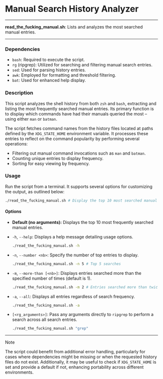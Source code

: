 # Manual Search History Analyzer

---

**read_the_fucking_manual.sh**: Lists and analyzes the most searched manual entries.

---

### Dependencies

- `bash`: Required to execute the script.
- `rg` (ripgrep): Utilized for searching and filtering manual search entries.
- `sed`: Used for parsing history entries.
- `awk`: Employed for formatting and threshold filtering.
- `bat`: Used for enhanced help display.

### Description

This script analyzes the shell history from both `zsh` and `bash`, extracting and listing the most frequently searched manual entries. Its primary function is to display which commands have had their manuals queried the most – using either `man` or `batman`. 

The script fetches command names from the history files located at paths defined by the `XDG_STATE_HOME` environment variable. It processes these entries to reflect on the command popularity by performing several operations:
- Filtering out manual command invocations such as `man` and `batman`.
- Counting unique entries to display frequency.
- Sorting for easy viewing by frequency.

### Usage

Run the script from a terminal. It supports several options for customizing the output, as outlined below:

```sh
./read_the_fucking_manual.sh # Display the top 10 most searched manual entries
```

#### Options

- **Default (no arguments):** Displays the top 10 most frequently searched manual entries.
  
- `-h`, `--help`: Displays a help message detailing usage options.
  
  ```sh
  ./read_the_fucking_manual.sh -h
  ```

- `-n`, `--number <nb>`: Specify the number of top entries to display.
  
  ```sh
  ./read_the_fucking_manual.sh -n 5 # Top 5 searches
  ```

- `-m`, `--more-than [<nb>]`: Displays entries searched more than the specified number of times (default is 1).
  
  ```sh
  ./read_the_fucking_manual.sh -m 2 # Entries searched more than twice
  ```

- `-a`, `--all`: Displays all entries regardless of search frequency.

  ```sh
  ./read_the_fucking_manual.sh -a
  ```

- `[<rg_arguments>]`: Pass any arguments directly to `ripgrep` to perform a search across all search entries.

  ```sh
  ./read_the_fucking_manual.sh "grep"
  ```

---

> [!NOTE]
> The script could benefit from additional error handling, particularly for cases where dependencies might be missing or when the requested history files do not exist. Additionally, it may be useful to check if `XDG_STATE_HOME` is set and provide a default if not, enhancing portability across different environments.